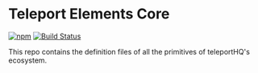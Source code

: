 # Teleport Elements Core

[![npm](https://img.shields.io/npm/v/@teleporthq/teleport-elements-core.svg)](https://github.com/teleporthq/teleport-elements-core)
[![Build Status](https://travis-ci.com/teleporthq/teleport-elements-core.svg?branch=master)](https://travis-ci.com/teleporthq/teleport-elements-core)

This repo contains the definition files of all the primitives of teleportHQ's ecosystem.